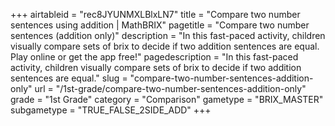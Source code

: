 +++
airtableid = "rec8JYUNMXLBlxLN7"
title = "Compare two number sentences using addition | MathBRIX"
pagetitle = "Compare two number sentences (addition only)"
description = "In this fast-paced activity, children visually compare sets of brix to decide if two addition sentences are equal. Play online or get the app free!"
pagedescription = "In this fast-paced activity, children visually compare sets of brix to decide if two addition sentences are equal."
slug = "compare-two-number-sentences-addition-only"
url = "/1st-grade/compare-two-number-sentences-addition-only"
grade = "1st Grade"
category = "Comparison"
gametype = "BRIX_MASTER"
subgametype = "TRUE_FALSE_2SIDE_ADD"
+++